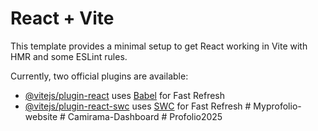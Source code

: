 # React + Vite

This template provides a minimal setup to get React working in Vite with HMR and some ESLint rules.

Currently, two official plugins are available:

- [@vitejs/plugin-react](https://github.com/vitejs/vite-plugin-react/blob/main/packages/plugin-react/README.md) uses [Babel](https://babeljs.io/) for Fast Refresh
- [@vitejs/plugin-react-swc](https://github.com/vitejs/vite-plugin-react-swc) uses [SWC](https://swc.rs/) for Fast Refresh
#   M y p r o f o l i o - w e b s i t e 
 
 
#   C a m i r a m a - D a s h b o a r d  
 #   P r o f o l i o 2 0 2 5  
 